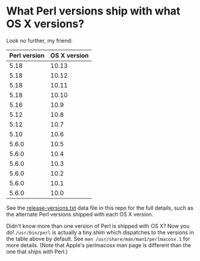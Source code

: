 # What Perl versions ship with what OS X versions?

Look no further, my friend:

Perl version | OS X version
------------ | ------------
5.18         | 10.13       
5.18         | 10.12       
5.18         | 10.11       
5.18         | 10.10       
5.16         | 10.9        
5.12         | 10.8        
5.12         | 10.7        
5.10         | 10.6        
5.6.0        | 10.5        
5.6.0        | 10.4        
5.6.0        | 10.3        
5.6.0        | 10.2        
5.6.0        | 10.1        
5.6.0        | 10.0        

See the [release-versions.txt][] data file in this repo for the full details,
such as the alternate Perl versions shipped with each OS X version.

Didn't know more than one version of Perl is shipped with OS X?  Now you do!
`/usr/bin/perl` is actually a tiny shim which dispatches to the versions in the
table above by default.  See `man /usr/share/man/man1/perlmacosx.1` for more
details.  (Note that Apple's perlmacosx man page is different than the one that
ships with Perl.)

[release-versions.txt]: https://github.com/tsibley/apple-perl-versions/blob/master/release-versions.txt
